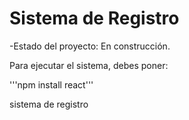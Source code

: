<h1>Sistema de Registro</h1>

-Estado del proyecto: En construcción.

Para ejecutar el sistema, debes poner:

'''npm install react'''

sistema de registro
